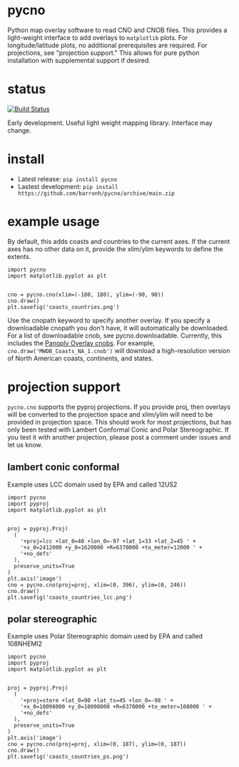 # pycno

Python map overlay software to read CNO and CNOB files. This provides a light-weight interface to add overlays to `matplotlib` plots. For longitude/latitude plots, no additional prerequisites are required. For projections, see "projection support." This allows for pure python installation with supplemental support if desired.

# status

[![Build Status](https://travis-ci.org/barronh/pycno.svg?branch=main)](https://travis-ci.org/barronh/pycno)

Early development. Useful light weight mapping library. Interface may change.

# install 

* Latest release: `pip install pycno`
* Lastest development: `pip install https://github.com/barronh/pycno/archive/main.zip`


# example usage

By default, this adds coasts and countries to the current axes. If the current axes has no other data on it, provide the xlim/ylim keywords to define the extents.

```
import pycno
import matplotlib.pyplot as plt


cno = pycno.cno(xlim=(-180, 180), ylim=(-90, 90))
cno.draw()
plt.savefig('coasts_countries.png')
```

Use the cnopath keyword to specify another overlay. If you specify a downloadable cnopath you don't have, it will automatically be downloaded. For a list of downloadable cnob, see pycno.downloadable. Currently, this includes the [Panoply Overlay cnobs](https://www.giss.nasa.gov/tools/panoply/overlays/). For example, `cno.draw('MWDB_Coasts_NA_1.cnob')` will download a high-resolution version of North American coasts, continents, and states.

# projection support

`pycno.cno` supports the pyproj projections. If you provide proj, then overlays will be converted to the projection space and xlim/ylim will need to be provided in projection space. This should work for most projections, but has only been tested with  Lambert Conformal Conic and Polar Stereographic. If you test it with another projection, please post a comment under issues and let us know.


## lambert conic conformal

Example uses LCC domain used by EPA and called 12US2

```
import pycno
import pyproj
import matplotlib.pyplot as plt


proj = pyproj.Proj(
  (
    '+proj=lcc +lat_0=40 +lon_0=-97 +lat_1=33 +lat_2=45 ' +
    '+x_0=2412000 +y_0=1620000 +R=6370000 +to_meter=12000 ' +
    '+no_defs'
  ),
  preserve_units=True
)
plt.axis('image')
cno = pycno.cno(proj=proj, xlim=(0, 396), ylim=(0, 246))
cno.draw()
plt.savefig('coasts_countries_lcc.png')
```

## polar stereographic

Example uses Polar Stereographic domain used by EPA and called 108NHEMI2


```
import pycno
import pyproj
import matplotlib.pyplot as plt


proj = pyproj.Proj(
  (
    '+proj=stere +lat_0=90 +lat_ts=45 +lon_0=-98 ' +
    '+x_0=10098000 +y_0=10098000 +R=6370000 +to_meter=108000 ' +
    '+no_defs'
  ),
  preserve_units=True
)
plt.axis('image')
cno = pycno.cno(proj=proj, xlim=(0, 187), ylim=(0, 187))
cno.draw()
plt.savefig('coasts_countries_ps.png')
```
